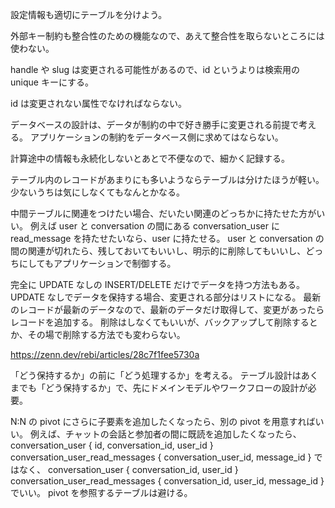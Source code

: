 設定情報も適切にテーブルを分けよう。

外部キー制約も整合性のための機能なので、あえて整合性を取らないところには使わない。

handle や slug は変更される可能性があるので、id というよりは検索用の unique キーにする。

id は変更されない属性でなければならない。

データベースの設計は、データが制約の中で好き勝手に変更される前提で考える。
アプリケーションの制約をデータベース側に求めてはならない。

計算途中の情報も永続化しないとあとで不便なので、細かく記録する。

テーブル内のレコードがあまりにも多いようならテーブルは分けたほうが軽い。
少ないうちは気にしなくてもなんとかなる。

中間テーブルに関連をつけたい場合、だいたい関連のどっちかに持たせた方がいい。
例えば user と conversation の間にある conversation_user に read_message を持たせたいなら、user に持たせる。
user と conversation の間の関連が切れたら、残しておいてもいいし、明示的に削除してもいいし、どっちにしてもアプリケーションで制御する。

完全に UPDATE なしの INSERT/DELETE だけでデータを持つ方法もある。
UPDATE なしでデータを保持する場合、変更される部分はリストになる。
最新のレコードが最新のデータなので、最新のデータだけ取得して、変更があったらレコードを追加する。
削除はしなくてもいいが、バックアップして削除するとか、その場で削除する方法でも変わらない。

https://zenn.dev/rebi/articles/28c7f1fee5730a

「どう保持するか」の前に「どう処理するか」を考える。
テーブル設計はあくまでも「どう保持するか」で、先にドメインモデルやワークフローの設計が必要。

N:N の pivot にさらに子要素を追加したくなったら、別の pivot を用意すればいい。
例えば、チャットの会話と参加者の間に既読を追加したくなったら、
conversation_user { id, conversation_id, user_id }
conversation_user_read_messages { conversation_user_id, message_id }
ではなく、
conversation_user { conversation_id, user_id }
conversation_user_read_messages { conversation_id, user_id, message_id }
でいい。
pivot を参照するテーブルは避ける。
